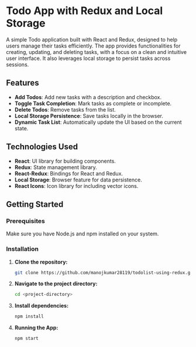 # Todo App with Redux and Local Storage

A simple Todo application built with React and Redux, designed to help users manage their tasks efficiently. The app provides functionalities for creating, updating, and deleting tasks, with a focus on a clean and intuitive user interface. It also leverages local storage to persist tasks across sessions.

## Features

- **Add Todos**: Add new tasks with a description and checkbox.
- **Toggle Task Completion**: Mark tasks as complete or incomplete.
- **Delete Todos**: Remove tasks from the list.
- **Local Storage Persistence**: Save tasks locally in the browser.
- **Dynamic Task List**: Automatically update the UI based on the current state.

## Technologies Used

- **React**: UI library for building components.
- **Redux**: State management library.
- **React-Redux**: Bindings for React and Redux.
- **Local Storage**: Browser feature for data persistence.
- **React Icons**: Icon library for including vector icons.

## Getting Started

### Prerequisites

Make sure you have Node.js and npm installed on your system.

### Installation

1. **Clone the repository:**
   ```bash
   git clone https://github.com/manojkumar28119/todolist-using-redux.git
   
2. **Navigate to the project directory:**
   ```bash
   cd <project-directory>
   
3. **Install dependencies:**
   ```bash
   npm install

4. **Running the App:**
   ```bash
   npm start
  

